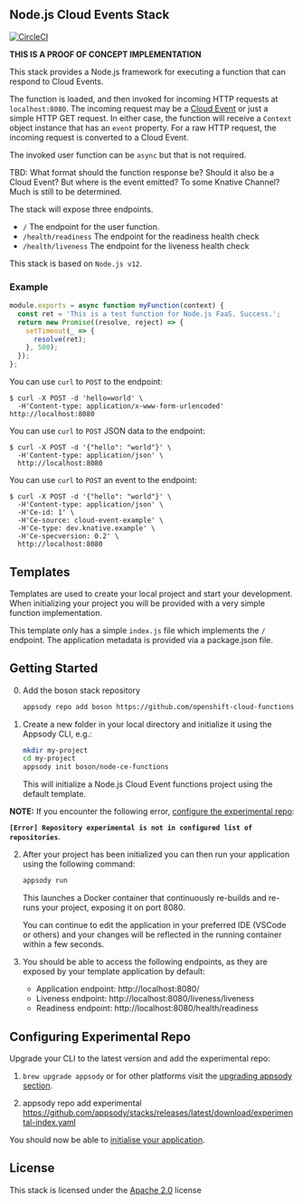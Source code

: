 ## Node.js Cloud Events Stack

[![CircleCI](https://circleci.com/gh/openshift-cloud-functions/node-ce-functions/tree/master.svg?style=svg)](https://circleci.com/gh/openshift-cloud-functions/node-ce-functions/tree/master)

**THIS IS A PROOF OF CONCEPT IMPLEMENTATION**

This stack provides a Node.js framework for executing a function that
can respond to Cloud Events.

The function is loaded, and then invoked for incoming HTTP requests
at `localhost:8080`. The incoming request may be a
[Cloud Event](https://github.com/cloudevents/sdk-javascript#readme.) or
just a simple HTTP GET request. In either case, the function will receive
a `Context` object instance that has an `event` property. For a raw HTTP
request, the incoming request is converted to a Cloud Event.

The invoked user function can be `async` but that is not required.

TBD: What format should the function response be? Should it also be a Cloud
Event? But where is the event emitted? To some Knative Channel? Much is
still to be determined.

The stack will expose three endpoints.

  * `/` The endpoint for the user function.
  * `/health/readiness` The endpoint for the readiness health check
  * `/health/liveness` The endpoint for the liveness health check

This stack is based on `Node.js v12`.

### Example

```js
module.exports = async function myFunction(context) {
  const ret = 'This is a test function for Node.js FaaS. Success.';
  return new Promise((resolve, reject) => {
    setTimeout(_ => {
      resolve(ret);
    }, 500);
  });
};
```

You can use `curl` to `POST` to the endpoint:
```console
$ curl -X POST -d 'hello=world' \
  -H'Content-type: application/x-www-form-urlencoded' http://localhost:8080
```

You can use `curl` to `POST` JSON data to the endpoint:
```console
$ curl -X POST -d '{"hello": "world"}' \
  -H'Content-type: application/json' \
  http://localhost:8080
```

You can use `curl` to `POST` an event to the endpoint:
```console
$ curl -X POST -d '{"hello": "world"}' \
  -H'Content-type: application/json' \
  -H'Ce-id: 1' \
  -H'Ce-source: cloud-event-example' \
  -H'Ce-type: dev.knative.example' \
  -H'Ce-specversion: 0.2' \
  http://localhost:8080
```

## Templates

Templates are used to create your local project and start your development. When initializing your project you will be provided with a very simple function implementation.

This template only has a simple `index.js` file which implements the `/` endpoint. The application metadata is provided via a package.json file.

## Getting Started

0. Add the boson stack repository

    ```bash
    appsody repo add boson https://github.com/openshift-cloud-functions/node-ce-functions/releases/v0.0.1/download/boson-index.yaml
    ```

1. Create a new folder in your local directory and initialize it using the Appsody CLI, e.g.:

    ```bash
    mkdir my-project
    cd my-project
    appsody init boson/node-ce-functions
    ```

    This will initialize a Node.js Cloud Event functions project using the default template.

**NOTE:** If you encounter the following error, [configure the experimental repo](#Configuring-Experimental-Repo):

**`[Error] Repository experimental is not in configured list of repositories`**.

2. After your project has been initialized you can then run your application using the following command:

    ```bash
    appsody run
    ```

    This launches a Docker container that continuously re-builds and re-runs your project, exposing it on port 8080.

    You can continue to edit the application in your preferred IDE (VSCode or others) and your changes will be reflected in the running container within a few seconds.

3. You should be able to access the following endpoints, as they are exposed by your template application by default:

    - Application endpoint: http://localhost:8080/
    - Liveness endpoint: http://localhost:8080/liveness/liveness
    - Readiness endpoint: http://localhost:8080/health/readiness


## Configuring Experimental Repo

Upgrade your CLI to the latest version and add the experimental repo:

1. `brew upgrade appsody` or for other platforms visit the [upgrading appsody section](https://appsody.dev/docs/getting-started/installation).

2. appsody repo add experimental https://github.com/appsody/stacks/releases/latest/download/experimental-index.yaml

You should now be able to [initialise your application](#Getting-Started).

## License

This stack is licensed under the [Apache 2.0](./image/LICENSE) license

